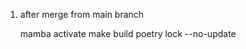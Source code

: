1. after merge from main branch

      mamba activate
      make build
      poetry lock --no-update
